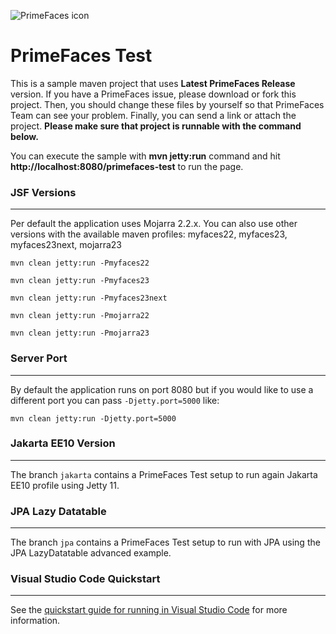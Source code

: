 ![PrimeFaces icon](https://www.primefaces.org/wp-content/uploads/2016/10/prime_logo_new.png)

# PrimeFaces Test

This is a sample maven project that uses <strong>Latest PrimeFaces Release</strong> version. If you have a PrimeFaces issue, please download or fork this project. Then, you should change these files by yourself so that PrimeFaces Team can see your problem. Finally, you can send a link or attach the project. <strong>Please make sure that project is runnable with the command below.</strong>

You can execute the sample with <strong>mvn jetty:run</strong> command and hit <strong>http://localhost:8080/primefaces-test</strong> to run the page.

### JSF Versions
***

Per default the application uses Mojarra 2.2.x. 
You can also use other versions with the available maven profiles: myfaces22, myfaces23, myfaces23next, mojarra23

`mvn clean jetty:run -Pmyfaces22`

`mvn clean jetty:run -Pmyfaces23`

`mvn clean jetty:run -Pmyfaces23next`

`mvn clean jetty:run -Pmojarra22`

`mvn clean jetty:run -Pmojarra23`

### Server Port
***

By default the application runs on port 8080 but if you would like to use a different port you can pass `-Djetty.port=5000` like:

`mvn clean jetty:run -Djetty.port=5000`

### Jakarta EE10 Version
***

The branch `jakarta` contains a PrimeFaces Test setup to run again Jakarta EE10 profile using Jetty 11.

### JPA Lazy Datatable
***

The branch `jpa` contains a PrimeFaces Test setup to run with JPA using the JPA LazyDatatable advanced example.

### Visual Studio Code Quickstart
***

See the [quickstart guide for running in Visual Studio Code](./vscode-quickstart.md) for more information.
